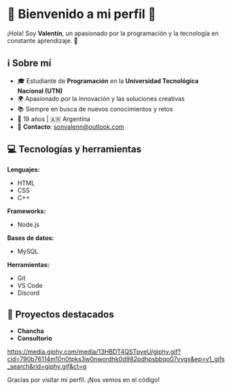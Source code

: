 # 🌟 Bienvenido a mi perfil 🌟  

¡Hola! Soy **Valentín**, un apasionado por la programación y la tecnología en constante aprendizaje. 🚀  

## ℹ️ Sobre mí  
- 🎓 Estudiante de **Programación** en la **Universidad Tecnológica Nacional (UTN)**  
- 🌍 Apasionado por la innovación y las soluciones creativas  
- 📚 Siempre en busca de nuevos conocimientos y retos  
- 🎂 19 años | 🇦🇷 Argentina  
- 📩 **Contacto**: [sonvalenn@outlook.com](mailto:sonvalenn@outlook.com)  

## 💻 Tecnologías y herramientas  

**Lenguajes:**  
- HTML  
- CSS  
- C++  

**Frameworks:**  
- Node.js  

**Bases de datos:**  
- MySQL  

**Herramientas:**  
- Git  
- VS Code  
- Discord  

## 🚀 Proyectos destacados  
- **Chancha**  
- **Consultorio**  

https://media.giphy.com/media/13HBDT4QSTpveU/giphy.gif?cid=790b76114m10n0tpks3w0nwordhk0d982pdhpsbbqo07vvgx&ep=v1_gifs_search&rid=giphy.gif&ct=g

Gracias por visitar mi perfil. ¡Nos vemos en el código! 

